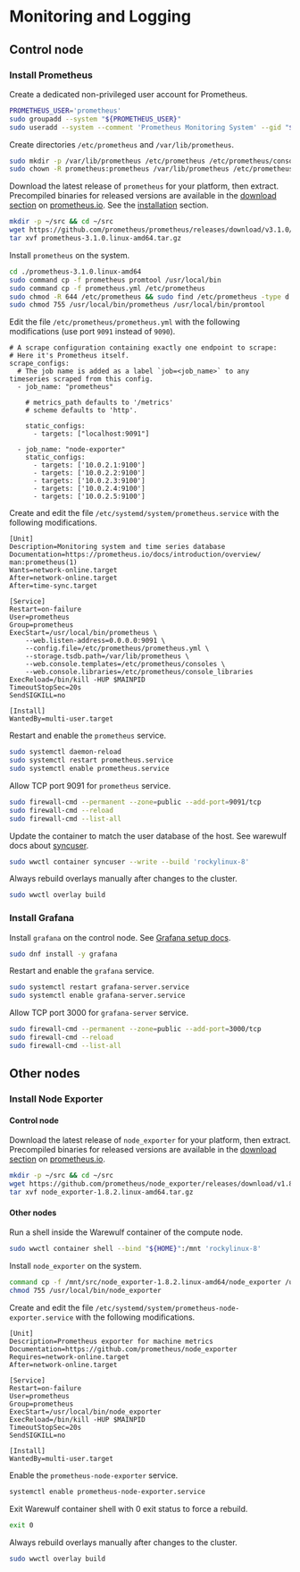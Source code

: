 # Monitoring and Logging

## Control node

### Install Prometheus

Create a dedicated non-privileged user account for Prometheus.

``` sh
PROMETHEUS_USER='prometheus'
sudo groupadd --system "${PROMETHEUS_USER}"
sudo useradd --system --comment 'Prometheus Monitoring System' --gid "${PROMETHEUS_USER}" --shell '/sbin/nologin' --home-dir '/var/lib/prometheus' "${PROMETHEUS_USER}"
```

Create directories `/etc/prometheus` and `/var/lib/prometheus`.

``` sh
sudo mkdir -p /var/lib/prometheus /etc/prometheus /etc/prometheus/consoles /etc/prometheus/console_libraries
sudo chown -R prometheus:prometheus /var/lib/prometheus /etc/prometheus
```

Download the latest release of `prometheus` for your platform, then extract. Precompiled binaries for released versions are available in the [download section](https://prometheus.io/download/) on [prometheus.io](https://prometheus.io/). See the [installation](https://prometheus.io/docs/prometheus/latest/installation/) section.

``` sh
mkdir -p ~/src && cd ~/src
wget https://github.com/prometheus/prometheus/releases/download/v3.1.0/prometheus-3.1.0.linux-amd64.tar.gz
tar xvf prometheus-3.1.0.linux-amd64.tar.gz
```

Install `prometheus` on the system.

``` sh
cd ./prometheus-3.1.0.linux-amd64
sudo command cp -f prometheus promtool /usr/local/bin
sudo command cp -f prometheus.yml /etc/prometheus
sudo chmod -R 644 /etc/prometheus && sudo find /etc/prometheus -type d -exec chmod 755 {} ';'
sudo chmod 755 /usr/local/bin/prometheus /usr/local/bin/promtool
```

Edit the file `/etc/prometheus/prometheus.yml` with the following modifications (use port `9091` instead of `9090`).

``` text
# A scrape configuration containing exactly one endpoint to scrape:
# Here it's Prometheus itself.
scrape_configs:
  # The job name is added as a label `job=<job_name>` to any timeseries scraped from this config.
  - job_name: "prometheus"

    # metrics_path defaults to '/metrics'
    # scheme defaults to 'http'.

    static_configs:
      - targets: ["localhost:9091"]

  - job_name: "node-exporter"
    static_configs:
      - targets: ['10.0.2.1:9100']
      - targets: ['10.0.2.2:9100']
      - targets: ['10.0.2.3:9100']
      - targets: ['10.0.2.4:9100']
      - targets: ['10.0.2.5:9100']
```

Create and edit the file `/etc/systemd/system/prometheus.service` with the following modifications.

``` text
[Unit]
Description=Monitoring system and time series database
Documentation=https://prometheus.io/docs/introduction/overview/ man:prometheus(1)
Wants=network-online.target
After=network-online.target
After=time-sync.target

[Service]
Restart=on-failure
User=prometheus
Group=prometheus
ExecStart=/usr/local/bin/prometheus \
    --web.listen-address=0.0.0.0:9091 \
    --config.file=/etc/prometheus/prometheus.yml \
    --storage.tsdb.path=/var/lib/prometheus \
    --web.console.templates=/etc/prometheus/consoles \
    --web.console.libraries=/etc/prometheus/console_libraries
ExecReload=/bin/kill -HUP $MAINPID
TimeoutStopSec=20s
SendSIGKILL=no

[Install]
WantedBy=multi-user.target
```

Restart and enable the `prometheus` service.

``` sh
sudo systemctl daemon-reload
sudo systemctl restart prometheus.service
sudo systemctl enable prometheus.service
```

Allow TCP port 9091 for `prometheus` service.

``` sh
sudo firewall-cmd --permanent --zone=public --add-port=9091/tcp
sudo firewall-cmd --reload
sudo firewall-cmd --list-all
```

Update the container to match the user database of the host. See warewulf docs about [syncuser](https://warewulf.org/docs/main/contents/containers.html#syncuser).

``` sh
sudo wwctl container syncuser --write --build 'rockylinux-8'
```

Always rebuild overlays manually after changes to the cluster.

``` sh
sudo wwctl overlay build
```

### Install Grafana

Install `grafana` on the control node. See [Grafana setup docs](https://grafana.com/docs/grafana/latest/setup-grafana/).

``` sh
sudo dnf install -y grafana
```

Restart and enable the `grafana` service.

``` sh
sudo systemctl restart grafana-server.service
sudo systemctl enable grafana-server.service
```

Allow TCP port 3000 for `grafana-server` service.

``` sh
sudo firewall-cmd --permanent --zone=public --add-port=3000/tcp
sudo firewall-cmd --reload
sudo firewall-cmd --list-all
```

## Other nodes

### Install Node Exporter

#### Control node

Download the latest release of `node_exporter` for your platform, then extract. Precompiled binaries for released versions are available in the [download section](https://prometheus.io/download/) on [prometheus.io](https://prometheus.io/).

``` sh
mkdir -p ~/src && cd ~/src
wget https://github.com/prometheus/node_exporter/releases/download/v1.8.2/node_exporter-1.8.2.linux-amd64.tar.gz
tar xvf node_exporter-1.8.2.linux-amd64.tar.gz
```

#### Other nodes

Run a shell inside the Warewulf container of the compute node.

``` sh
sudo wwctl container shell --bind "${HOME}":/mnt 'rockylinux-8'
```

Install `node_exporter` on the system.

``` sh
command cp -f /mnt/src/node_exporter-1.8.2.linux-amd64/node_exporter /usr/local/bin
chmod 755 /usr/local/bin/node_exporter
```

Create and edit the file `/etc/systemd/system/prometheus-node-exporter.service` with the following modifications.

``` text
[Unit]
Description=Prometheus exporter for machine metrics
Documentation=https://github.com/prometheus/node_exporter
Requires=network-online.target
After=network-online.target

[Service]
Restart=on-failure
User=prometheus
Group=prometheus
ExecStart=/usr/local/bin/node_exporter
ExecReload=/bin/kill -HUP $MAINPID
TimeoutStopSec=20s
SendSIGKILL=no

[Install]
WantedBy=multi-user.target
```

Enable the `prometheus-node-exporter` service.

``` sh
systemctl enable prometheus-node-exporter.service
```

Exit Warewulf container shell with 0 exit status to force a rebuild.

``` sh
exit 0
```

Always rebuild overlays manually after changes to the cluster.

``` sh
sudo wwctl overlay build
```
